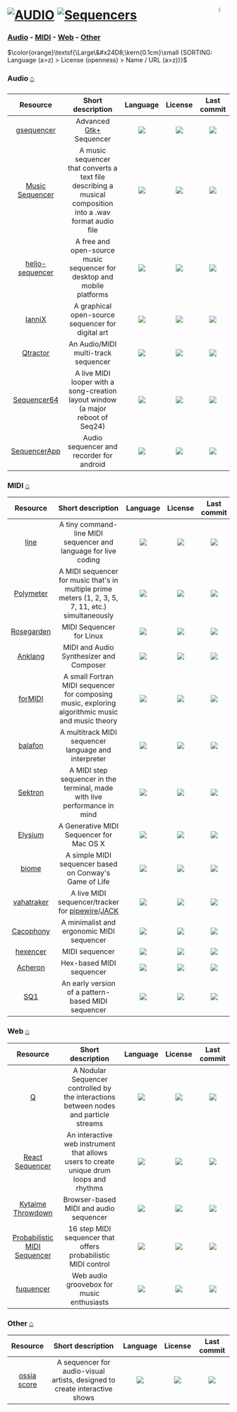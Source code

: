 # [![AUDIO](https://flat.badgen.net/badge/HyMPS/AUDIO/green?scale=1.8)](https://github.com/forart/HyMPS#- "AUDIO section") [![Sequencers](https://flat.badgen.net/badge/HyMPS/Sequencers/blue?scale=1.8&label=)](https://github.com/forart/HyMPS/blob/main/Audio/Sequencers.md#-- "Sequencers page") <img align="right" alt="stable" src="https://user-images.githubusercontent.com/171307/210727719-14b940a2-d1dc-4991-b6a4-7add74463ce8.png" width="5%" />

### [Audio](#audio-) - [MIDI](#midi-) - [Web](#web-) - [Other](#other-)

$\color{orange}\textsf{\Large\&#x24D8;\kern{0.1cm}\small {SORTING: Language (a>z) > License (openness) > Name / URL (a>z)}}$

### Audio [⌂](#--)
|Resource|Short description|Language|License|Last commit|
|:-:|:-:|:-:|:-:|:-:|
|[gsequencer](https://github.com/gsequencer/gsequencer#readme)|Advanced [Gtk+](https://www.gtk.org/) Sequencer|[![](https://img.shields.io/github/languages/top/gsequencer/gsequencer?color=pink&style=flat-square)](https://github.com/gsequencer/gsequencer/graphs/contributors)|[![](https://flat.badgen.net/github/license/gsequencer/gsequencer?label=)](https://github.com/gsequencer/gsequencer/blob/master/LICENSE)|[![](https://img.shields.io/github/last-commit/gsequencer/gsequencer?style=flat-square&label=)](https://github.com/gsequencer/gsequencer/graphs/code-frequency)|
|[Music Sequencer](https://github.com/M1roQ/Music-Sequencer-----Project-C#readme)|A music sequencer that converts a text file describing a musical composition into a .wav format audio file|[![](https://img.shields.io/github/languages/top/M1roQ/Music-Sequencer-----Project-C?color=pink&style=flat-square)](https://github.com/M1roQ/Music-Sequencer-----Project-C/graphs/contributors)|[![](https://flat.badgen.net/github/license/M1roQ/Music-Sequencer-----Project-C?label=)](https://github.com/M1roQ/Music-Sequencer-----Project-C/blob/master/LICENSE)|[![](https://img.shields.io/github/last-commit/M1roQ/Music-Sequencer-----Project-C?style=flat-square&label=)](https://github.com/M1roQ/Music-Sequencer-----Project-C/graphs/code-frequency)|
|[helio-sequencer](https://github.com/helio-fm/helio-sequencer#readme)|A free and open-source music sequencer for desktop and mobile platforms|[![](https://img.shields.io/github/languages/top/helio-fm/helio-sequencer?color=pink&style=flat-square)](https://github.com/helio-fm/helio-sequencer/graphs/contributors)|[![](https://flat.badgen.net/github/license/helio-fm/helio-sequencer?label=)](https://github.com/helio-fm/helio-sequencer/blob/master/LICENSE)|[![](https://img.shields.io/github/last-commit/helio-fm/helio-sequencer?style=flat-square&label=)](https://github.com/helio-fm/helio-sequencer/graphs/code-frequency)|
|[IanniX](https://github.com/buzzinglight/IanniX#readme)|A graphical open-source sequencer for digital art|[![](https://img.shields.io/github/languages/top/buzzinglight/IanniX?color=pink&style=flat-square)](https://github.com/buzzinglight/IanniX/graphs/contributors)|[![](https://flat.badgen.net/github/license/buzzinglight/IanniX?label=)](https://github.com/buzzinglight/IanniX/blob/master/LICENSE)|[![](https://img.shields.io/github/last-commit/buzzinglight/IanniX?style=flat-square&label=)](https://github.com/buzzinglight/IanniX/graphs/code-frequency)|
|[Qtractor](https://github.com/rncbc/qtractor#readme)|An Audio/MIDI multi-track sequencer|[![](https://img.shields.io/github/languages/top/rncbc/qtractor?color=pink&style=flat-square)](https://github.com/rncbc/qtractor/graphs/contributors)|[![](https://flat.badgen.net/github/license/rncbc/qtractor?label=)](https://github.com/rncbc/qtractor/blob/master/LICENSE)|[![](https://img.shields.io/github/last-commit/rncbc/qtractor?style=flat-square&label=)](https://github.com/rncbc/qtractor/graphs/code-frequency)|
|[Sequencer64](https://github.com/ahlstromcj/sequencer64#readme)|A live MIDI looper with a song-creation layout window (a major reboot of Seq24)|[![](https://img.shields.io/github/languages/top/ahlstromcj/sequencer64?color=pink&style=flat-square)](https://github.com/ahlstromcj/sequencer64/graphs/contributors)|[![](https://flat.badgen.net/github/license/ahlstromcj/sequencer64?label=)](https://github.com/ahlstromcj/sequencer64/blob/master/LICENSE)|[![](https://img.shields.io/github/last-commit/ahlstromcj/sequencer64?style=flat-square&label=)](https://github.com/ahlstromcj/sequencer64/graphs/code-frequency)|
|[SequencerApp](https://github.com/SuperFlyingMonkey/SequencerApp#readme)|Audio sequencer and recorder for android|[![](https://img.shields.io/github/languages/top/SuperFlyingMonkey/SequencerApp?color=pink&style=flat-square)](https://github.com/SuperFlyingMonkey/SequencerApp/graphs/contributors)|[![](https://flat.badgen.net/github/license/SuperFlyingMonkey/SequencerApp?label=)](https://github.com/SuperFlyingMonkey/SequencerApp/blob/master/LICENSE)|[![](https://img.shields.io/github/last-commit/SuperFlyingMonkey/SequencerApp?style=flat-square&label=)](https://github.com/SuperFlyingMonkey/SequencerApp/graphs/code-frequency)|


### MIDI [⌂](#--)
|Resource|Short description|Language|License|Last commit|
|:-:|:-:|:-:|:-:|:-:|
|[line](https://github.com/pd3v/line#readme)|A tiny command-line MIDI sequencer and language for live coding|[![](https://img.shields.io/github/languages/top/pd3v/line?color=pink&style=flat-square)](https://github.com/pd3v/line/graphs/contributors)|[![](https://flat.badgen.net/github/license/pd3v/line?label=)](https://github.com/pd3v/line/blob/master/LICENSE)|[![](https://img.shields.io/github/last-commit/pd3v/line?style=flat-square&label=)](https://github.com/pd3v/line/graphs/code-frequency)|
|[Polymeter](https://github.com/victimofleisure/Polymeter#readme)|A MIDI sequencer for music that's in multiple prime meters (1, 2, 3, 5, 7, 11, etc.) simultaneously|[![](https://img.shields.io/github/languages/top/victimofleisure/Polymeter?color=pink&style=flat-square)](https://github.com/victimofleisure/Polymeter/graphs/contributors)|[![](https://flat.badgen.net/github/license/victimofleisure/Polymeter?label=)](https://github.com/victimofleisure/Polymeter/blob/master/LICENSE)|[![](https://img.shields.io/github/last-commit/victimofleisure/Polymeter?style=flat-square&label=)](https://github.com/victimofleisure/Polymeter/graphs/code-frequency)|
|[Rosegarden](https://github.com/tedfelix/rosegarden-official#readme)|MIDI Sequencer for Linux|[![](https://img.shields.io/github/languages/top/tedfelix/rosegarden-official?color=pink&style=flat-square)](https://github.com/tedfelix/rosegarden-official/graphs/contributors)|[![](https://flat.badgen.net/github/license/tedfelix/rosegarden-official?label=)](https://github.com/tedfelix/rosegarden-official/blob/master/LICENSE)|[![](https://img.shields.io/github/last-commit/tedfelix/rosegarden-official?style=flat-square&label=)](https://github.com/tedfelix/rosegarden-official/graphs/code-frequency)|
|[Anklang](https://github.com/tim-janik/anklang#readme)|MIDI and Audio Synthesizer and Composer|[![](https://img.shields.io/github/languages/top/tim-janik/anklang?color=pink&style=flat-square)](https://github.com/tim-janik/anklang/graphs/contributors)|[![](https://flat.badgen.net/github/license/tim-janik/anklang?label=)](https://github.com/tim-janik/anklang/blob/master/LICENSE)|[![](https://img.shields.io/github/last-commit/tim-janik/anklang?style=flat-square&label=)](https://github.com/tim-janik/anklang/graphs/code-frequency)|
|[forMIDI](https://github.com/vmagnin/formidi#readme)|A small Fortran MIDI sequencer for composing music, exploring algorithmic music and music theory|[![](https://img.shields.io/github/languages/top/vmagnin/formidi?color=pink&style=flat-square)](https://github.com/vmagnin/formidi/graphs/contributors)|[![](https://flat.badgen.net/github/license/vmagnin/formidi?label=)](https://github.com/vmagnin/formidi/blob/master/LICENSE)|[![](https://img.shields.io/github/last-commit/vmagnin/formidi?style=flat-square&label=)](https://github.com/vmagnin/formidi/graphs/code-frequency)|
|[balafon](https://github.com/mgnsk/balafon#readme)|A multitrack MIDI sequencer language and interpreter|[![](https://img.shields.io/github/languages/top/mgnsk/balafon?color=pink&style=flat-square)](https://github.com/mgnsk/balafon/graphs/contributors)|[![](https://flat.badgen.net/github/license/mgnsk/balafon?label=)](https://github.com/mgnsk/balafon/blob/master/LICENSE)|[![](https://img.shields.io/github/last-commit/mgnsk/balafon?style=flat-square&label=)](https://github.com/mgnsk/balafon/graphs/code-frequency)|
|[Sektron](https://github.com/xaviergodart/sektron#readme)|A MIDI step sequencer in the terminal, made with live performance in mind|[![](https://img.shields.io/github/languages/top/xaviergodart/sektron?color=pink&style=flat-square)](https://github.com/xaviergodart/sektron/graphs/contributors)|[![](https://flat.badgen.net/github/license/xaviergodart/sektron?label=)](https://github.com/xaviergodart/sektron/blob/master/LICENSE)|[![](https://img.shields.io/github/last-commit/xaviergodart/sektron?style=flat-square&label=)](https://github.com/xaviergodart/sektron/graphs/code-frequency)|
|[Elysium](https://github.com/mmower/elysium#readme)|A Generative MIDI Sequencer for Mac OS X|[![](https://img.shields.io/github/languages/top/mmower/elysium?color=pink&style=flat-square)](https://github.com/mmower/elysium/graphs/contributors)|[![](https://flat.badgen.net/github/license/mmower/elysium?label=)](https://github.com/mmower/elysium/blob/master/LICENSE)|[![](https://img.shields.io/github/last-commit/mmower/elysium?style=flat-square&label=)](https://github.com/mmower/elysium/graphs/code-frequency)|
|[biome](https://github.com/betodealmeida/biome#readme)|A simple MIDI sequencer based on Conway's Game of Life|[![](https://img.shields.io/github/languages/top/betodealmeida/biome?color=pink&style=flat-square)](https://github.com/betodealmeida/biome/graphs/contributors)|[![](https://flat.badgen.net/github/license/betodealmeida/biome?label=)](https://github.com/betodealmeida/biome/blob/master/LICENSE)|[![](https://img.shields.io/github/last-commit/betodealmeida/biome?style=flat-square&label=)](https://github.com/betodealmeida/biome/graphs/code-frequency)|
|[vahatraker](https://github.com/rdybka/vht#readme)|A live MIDI sequencer/tracker for [pipewire](https://pipewire.org/)/[JACK](https://jackaudio.org/)|[![](https://img.shields.io/github/languages/top/rdybka/vht?color=pink&style=flat-square)](https://github.com/rdybka/vht/graphs/contributors)|[![](https://flat.badgen.net/github/license/rdybka/vht?label=)](https://github.com/rdybka/vht/blob/master/LICENSE)|[![](https://img.shields.io/github/last-commit/rdybka/vht?style=flat-square&label=)](https://github.com/rdybka/vht/graphs/code-frequency)|
|[Cacophony](https://github.com/subalterngames/cacophony#readme)|A minimalist and ergonomic MIDI sequencer|[![](https://img.shields.io/github/languages/top/subalterngames/cacophony?color=pink&style=flat-square)](https://github.com/subalterngames/cacophony/graphs/contributors)|[![](https://flat.badgen.net/github/license/subalterngames/cacophony?label=)](https://github.com/subalterngames/cacophony/blob/master/LICENSE)|[![](https://img.shields.io/github/last-commit/subalterngames/cacophony?style=flat-square&label=)](https://github.com/subalterngames/cacophony/graphs/code-frequency)|
|[hexencer](https://github.com/PORTALSURFER/hexencer#readme)|MIDI sequencer|[![](https://img.shields.io/github/languages/top/PORTALSURFER/hexencer?color=pink&style=flat-square)](https://github.com/PORTALSURFER/hexencer/graphs/contributors)|[![](https://flat.badgen.net/github/license/PORTALSURFER/hexencer?label=)](https://github.com/PORTALSURFER/hexencer/blob/master/LICENSE)|[![](https://img.shields.io/github/last-commit/PORTALSURFER/hexencer?style=flat-square&label=)](https://github.com/PORTALSURFER/hexencer/graphs/code-frequency)|
|[Acheron](https://github.com/whisperdoll/acheron#readme)|Hex-based MIDI sequencer|[![](https://img.shields.io/github/languages/top/whisperdoll/acheron?color=pink&style=flat-square)](https://github.com/whisperdoll/acheron/graphs/contributors)|[![](https://flat.badgen.net/github/license/whisperdoll/acheron?label=)](https://github.com/whisperdoll/acheron/blob/master/LICENSE)|[![](https://img.shields.io/github/last-commit/whisperdoll/acheron?style=flat-square&label=)](https://github.com/whisperdoll/acheron/graphs/code-frequency)|
|[SQ1](https://github.com/operatortwo/SQ1#readme)|An early version of a pattern-based MIDI sequencer|[![](https://img.shields.io/github/languages/top/operatortwo/SQ1?color=pink&style=flat-square)](https://github.com/operatortwo/SQ1/graphs/contributors)|[![](https://flat.badgen.net/github/license/operatortwo/SQ1?label=)](https://github.com/operatortwo/SQ1/blob/master/LICENSE)|[![](https://img.shields.io/github/last-commit/operatortwo/SQ1?style=flat-square&label=)](https://github.com/operatortwo/SQ1/graphs/code-frequency)|

### Web [⌂](#--)
|Resource|Short description|Language|License|Last commit|
|:-:|:-:|:-:|:-:|:-:|
|[Q](https://github.com/bocasfx/Q#readme)|A Nodular Sequencer controlled by the interactions between nodes and particle streams|[![](https://img.shields.io/github/languages/top/bocasfx/Q?color=pink&style=flat-square)](https://github.com/bocasfx/Q/graphs/contributors)|[![](https://flat.badgen.net/github/license/bocasfx/Q?label=)](https://github.com/bocasfx/Q/blob/master/LICENSE)|[![](https://img.shields.io/github/last-commit/bocasfx/Q?style=flat-square&label=)](https://github.com/bocasfx/Q/graphs/code-frequency)|
|[React Sequencer](https://github.com/jaqarrick/react-sequencer#readme)|An interactive web instrument that allows users to create unique drum loops and rhythms|[![](https://img.shields.io/github/languages/top/jaqarrick/react-sequencer?color=pink&style=flat-square)](https://github.com/jaqarrick/react-sequencer/graphs/contributors)|[![](https://flat.badgen.net/github/license/jaqarrick/react-sequencer?label=)](https://github.com/jaqarrick/react-sequencer/blob/master/LICENSE)|[![](https://img.shields.io/github/last-commit/jaqarrick/react-sequencer?style=flat-square&label=)](https://github.com/jaqarrick/react-sequencer/graphs/code-frequency)|
|[Kytaime Throwdown](https://github.com/haszari/kytaime#readme)|Browser-based MIDI and audio sequencer|[![](https://img.shields.io/github/languages/top/haszari/kytaime?color=pink&style=flat-square)](https://github.com/haszari/kytaime/graphs/contributors)|[![](https://flat.badgen.net/github/license/haszari/kytaime?label=)](https://github.com/haszari/kytaime/blob/master/LICENSE)|[![](https://img.shields.io/github/last-commit/haszari/kytaime?style=flat-square&label=)](https://github.com/haszari/kytaime/graphs/code-frequency)|
|[Probabilistic MIDI Sequencer](https://github.com/jeffgord/probabilistic-midi-sequencer#readme)|16 step MIDI sequencer that offers probabilistic MIDI control|[![](https://img.shields.io/github/languages/top/jeffgord/probabilistic-midi-sequencer?color=pink&style=flat-square)](https://github.com/jeffgord/probabilistic-midi-sequencer/graphs/contributors)|[![](https://flat.badgen.net/github/license/jeffgord/probabilistic-midi-sequencer?label=)](https://github.com/jeffgord/probabilistic-midi-sequencer/blob/master/LICENSE)|[![](https://img.shields.io/github/last-commit/jeffgord/probabilistic-midi-sequencer?style=flat-square&label=)](https://github.com/jeffgord/probabilistic-midi-sequencer/graphs/code-frequency)|
|[fuquencer](https://github.com/stasoft91/fuquencer#readme)|Web audio groovebox for music enthusiasts|[![](https://img.shields.io/github/languages/top/stasoft91/fuquencer?color=pink&style=flat-square)](https://github.com/stasoft91/fuquencer/graphs/contributors)|[![](https://flat.badgen.net/github/license/stasoft91/fuquencer?label=)](https://github.com/stasoft91/fuquencer/blob/master/LICENSE)|[![](https://img.shields.io/github/last-commit/stasoft91/fuquencer?style=flat-square&label=)](https://github.com/stasoft91/fuquencer/graphs/code-frequency)|

### Other [⌂](#--)
|Resource|Short description|Language|License|Last commit|
|:-:|:-:|:-:|:-:|:-:|
|[ossia score](https://github.com/ossia/score#readme)|A sequencer for audio-visual artists, designed to create interactive shows|[![](https://img.shields.io/github/languages/top/ossia/score?color=pink&style=flat-square)](https://github.com/ossia/score/graphs/contributors)|[![](https://flat.badgen.net/badge/license/Other/blue?label=)](https://github.com/ossia/score/blob/master/LICENSE)|[![](https://img.shields.io/github/last-commit/ossia/score?style=flat-square&label=)](https://github.com/ossia/score/graphs/code-frequency)|
